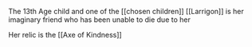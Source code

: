 The 13th Age child and one of the [[chosen children]]
[[Larrigon]] is her imaginary friend who has been unable to die due to her 

Her relic is the [[Axe of Kindness]]